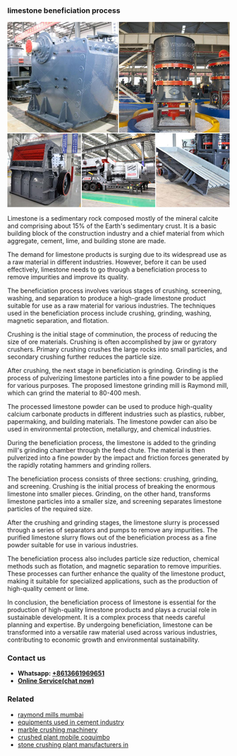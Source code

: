<h3>limestone beneficiation process</h3><img src='1704856722.jpg' alt=''><p>Limestone is a sedimentary rock composed mostly of the mineral calcite and comprising about 15% of the Earth's sedimentary crust. It is a basic building block of the construction industry and a chief material from which aggregate, cement, lime, and building stone are made.</p><p>The demand for limestone products is surging due to its widespread use as a raw material in different industries. However, before it can be used effectively, limestone needs to go through a beneficiation process to remove impurities and improve its quality.</p><p>The beneficiation process involves various stages of crushing, screening, washing, and separation to produce a high-grade limestone product suitable for use as a raw material for various industries. The techniques used in the beneficiation process include crushing, grinding, washing, magnetic separation, and flotation.</p><p>Crushing is the initial stage of comminution, the process of reducing the size of ore materials. Crushing is often accomplished by jaw or gyratory crushers. Primary crushing crushes the large rocks into small particles, and secondary crushing further reduces the particle size.</p><p>After crushing, the next stage in beneficiation is grinding. Grinding is the process of pulverizing limestone particles into a fine powder to be applied for various purposes. The proposed limestone grinding mill is Raymond mill, which can grind the material to 80-400 mesh.</p><p>The processed limestone powder can be used to produce high-quality calcium carbonate products in different industries such as plastics, rubber, papermaking, and building materials. The limestone powder can also be used in environmental protection, metallurgy, and chemical industries.</p><p>During the beneficiation process, the limestone is added to the grinding mill's grinding chamber through the feed chute. The material is then pulverized into a fine powder by the impact and friction forces generated by the rapidly rotating hammers and grinding rollers.</p><p>The beneficiation process consists of three sections: crushing, grinding, and screening. Crushing is the initial process of breaking the enormous limestone into smaller pieces. Grinding, on the other hand, transforms limestone particles into a smaller size, and screening separates limestone particles of the required size.</p><p>After the crushing and grinding stages, the limestone slurry is processed through a series of separators and pumps to remove any impurities. The purified limestone slurry flows out of the beneficiation process as a fine powder suitable for use in various industries.</p><p>The beneficiation process also includes particle size reduction, chemical methods such as flotation, and magnetic separation to remove impurities. These processes can further enhance the quality of the limestone product, making it suitable for specialized applications, such as the production of high-quality cement or lime.</p><p>In conclusion, the beneficiation process of limestone is essential for the production of high-quality limestone products and plays a crucial role in sustainable development. It is a complex process that needs careful planning and expertise. By undergoing beneficiation, limestone can be transformed into a versatile raw material used across various industries, contributing to economic growth and environmental sustainability.</p><h3>Contact us</h3><ul><li><strong>Whatsapp:&nbsp;<a href="https://wa.me/8613661969651">+8613661969651</a></strong></li><li><a href="https://swt.shibang-china.com/?git&amp;zhl&amp;limestone beneficiation process"><strong>Online Service(chat now)</strong></a></li></ul><h3>Related</h3><ul><li><a href='raymond mills mumbai.md'>raymond mills mumbai</a></li><li><a href='equipments used in cement industry.md'>equipments used in cement industry</a></li><li><a href='marble crushing machinery.md'>marble crushing machinery</a></li><li><a href='crushed plant mobile coquimbo.md'>crushed plant mobile coquimbo</a></li><li><a href='stone crushing plant manufacturers in.md'>stone crushing plant manufacturers in</a></li></ul>